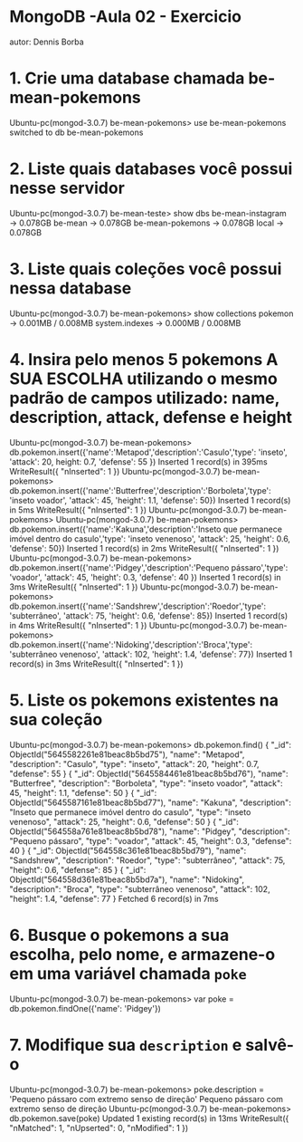 # MongoDB -Aula 02 - Exercicio
autor: Dennis Borba

# 1. Crie uma database chamada be-mean-pokemons
Ubuntu-pc(mongod-3.0.7) be-mean-pokemons> use be-mean-pokemons
switched to db be-mean-pokemons

# 2. Liste quais databases você possui nesse servidor
Ubuntu-pc(mongod-3.0.7) be-mean-teste> show dbs
be-mean-instagram → 0.078GB
be-mean           → 0.078GB
be-mean-pokemons  → 0.078GB
local             → 0.078GB

# 3. Liste quais coleções você possui nessa database
Ubuntu-pc(mongod-3.0.7) be-mean-pokemons> show collections
pokemon        → 0.001MB / 0.008MB
system.indexes → 0.000MB / 0.008MB

# 4. Insira pelo menos 5 pokemons A SUA ESCOLHA utilizando o mesmo padrão de campos utilizado: name, description, attack, defense e height
Ubuntu-pc(mongod-3.0.7) be-mean-pokemons> db.pokemon.insert({'name':'Metapod','description':'Casulo','type': 'inseto', 'attack': 20, height: 0.7, 'defense': 55 })
Inserted 1 record(s) in 395ms
WriteResult({
  "nInserted": 1
})
Ubuntu-pc(mongod-3.0.7) be-mean-pokemons> db.pokemon.insert({'name':'Butterfree','description':'Borboleta','type': 'inseto voador', 'attack': 45, 'height': 1.1, 'defense': 50})
Inserted 1 record(s) in 5ms
WriteResult({
  "nInserted": 1
})
Ubuntu-pc(mongod-3.0.7) be-mean-pokemons> 
Ubuntu-pc(mongod-3.0.7) be-mean-pokemons> db.pokemon.insert({'name':'Kakuna','description':'Inseto que permanece imóvel dentro do casulo','type': 'inseto venenoso', 'attack': 25, 'height': 0.6, 'defense': 50})
Inserted 1 record(s) in 2ms
WriteResult({
  "nInserted": 1
})
Ubuntu-pc(mongod-3.0.7) be-mean-pokemons> db.pokemon.insert({'name':'Pidgey','description':'Pequeno pássaro','type': 'voador', 'attack': 45, 'height': 0.3, 'defense': 40 })
Inserted 1 record(s) in 3ms
WriteResult({
  "nInserted": 1
})
Ubuntu-pc(mongod-3.0.7) be-mean-pokemons> db.pokemon.insert({'name':'Sandshrew','description':'Roedor','type': 'subterrâneo', 'attack': 75, 'height': 0.6, 'defense': 85})
Inserted 1 record(s) in 4ms
WriteResult({
  "nInserted": 1
})
Ubuntu-pc(mongod-3.0.7) be-mean-pokemons> db.pokemon.insert({'name':'Nidoking','description':'Broca','type': 'subterrâneo venenoso', 'attack': 102, 'height': 1.4, 'defense': 77})
Inserted 1 record(s) in 3ms
WriteResult({
  "nInserted": 1
})

# 5. Liste os pokemons existentes na sua coleção
Ubuntu-pc(mongod-3.0.7) be-mean-pokemons> db.pokemon.find()
{
  "_id": ObjectId("5645582261e81beac8b5bd75"),
  "name": "Metapod",
  "description": "Casulo",
  "type": "inseto",
  "attack": 20,
  "height": 0.7,
  "defense": 55
}
{
  "_id": ObjectId("5645584461e81beac8b5bd76"),
  "name": "Butterfree",
  "description": "Borboleta",
  "type": "inseto voador",
  "attack": 45,
  "height": 1.1,
  "defense": 50
}
{
  "_id": ObjectId("5645587161e81beac8b5bd77"),
  "name": "Kakuna",
  "description": "Inseto que permanece imóvel dentro do casulo",
  "type": "inseto venenoso",
  "attack": 25,
  "height": 0.6,
  "defense": 50
}
{
  "_id": ObjectId("564558a761e81beac8b5bd78"),
  "name": "Pidgey",
  "description": "Pequeno pássaro",
  "type": "voador",
  "attack": 45,
  "height": 0.3,
  "defense": 40
}
{
  "_id": ObjectId("564558c361e81beac8b5bd79"),
  "name": "Sandshrew",
  "description": "Roedor",
  "type": "subterrâneo",
  "attack": 75,
  "height": 0.6,
  "defense": 85
}
{
  "_id": ObjectId("564558d361e81beac8b5bd7a"),
  "name": "Nidoking",
  "description": "Broca",
  "type": "subterrâneo venenoso",
  "attack": 102,
  "height": 1.4,
  "defense": 77
}
Fetched 6 record(s) in 7ms

# 6. Busque o pokemons a sua escolha, pelo nome, e armazene-o em uma variável chamada `poke`
Ubuntu-pc(mongod-3.0.7) be-mean-pokemons> var poke = db.pokemon.findOne({'name': 'Pidgey'})

# 7. Modifique sua `description` e salvê-o
Ubuntu-pc(mongod-3.0.7) be-mean-pokemons> poke.description = 'Pequeno pássaro com extremo senso de direção'
Pequeno pássaro com extremo senso de direção
Ubuntu-pc(mongod-3.0.7) be-mean-pokemons> db.pokemon.save(poke)
Updated 1 existing record(s) in 13ms
WriteResult({
  "nMatched": 1,
  "nUpserted": 0,
  "nModified": 1
})


